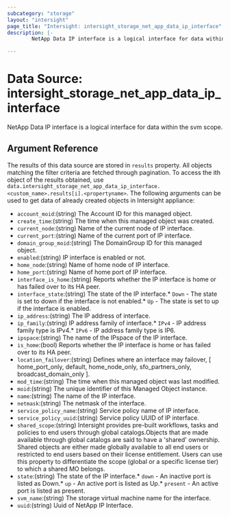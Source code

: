 ```yaml
---
subcategory: "storage"
layout: "intersight"
page_title: "Intersight: intersight_storage_net_app_data_ip_interface"
description: |-
        NetApp Data IP interface is a logical interface for data within the svm scope.

---
```


# Data Source: intersight_storage_net_app_data_ip_interface
NetApp Data IP interface is a logical interface for data within the svm scope.
## Argument Reference
The results of this data source are stored in `results` property.
All objects matching the filter criteria are fetched through pagination.
To access the ith object of the results obtained, use `data.intersight_storage_net_app_data_ip_interface.<custom_name>.results[i].<propertyname>`.
The following arguments can be used to get data of already created objects in Intersight appliance:
* `account_moid`:(string) The Account ID for this managed object. 
* `create_time`:(string) The time when this managed object was created. 
* `current_node`:(string) Name of the current node of IP interface. 
* `current_port`:(string) Name of the current port of IP interface. 
* `domain_group_moid`:(string) The DomainGroup ID for this managed object. 
* `enabled`:(string) IP interface is enabled or not. 
* `home_node`:(string) Name of home node of IP interface. 
* `home_port`:(string) Name of home port of IP interface. 
* `interface_is_home`:(string) Reports whether the IP interface is home or has failed over to its HA peer. 
* `interface_state`:(string) The state of the IP interface.* `Down` - The state is set to down if the interface is not enabled.* `Up` - The state is set to up if the interface is enabled. 
* `ip_address`:(string) The IP address of interface. 
* `ip_family`:(string) IP address family of interface.* `IPv4` - IP address family type is IPv4.* `IPv6` - IP address family type is IP6. 
* `ipspace`:(string) The name of the IPspace of the IP interface. 
* `is_home`:(bool) Reports whether the IP interface is home or has failed over to its HA peer. 
* `location_failover`:(string) Defines where an interface may failover, [ home_port_only, default, home_node_only, sfo_partners_only, broadcast_domain_only ]. 
* `mod_time`:(string) The time when this managed object was last modified. 
* `moid`:(string) The unique identifier of this Managed Object instance. 
* `name`:(string) The name of the IP interface. 
* `netmask`:(string) The netmask of the interface. 
* `service_policy_name`:(string) Service policy name of IP interface. 
* `service_policy_uuid`:(string) Service policy UUID of IP interface. 
* `shared_scope`:(string) Intersight provides pre-built workflows, tasks and policies to end users through global catalogs.Objects that are made available through global catalogs are said to have a 'shared' ownership. Shared objects are either made globally available to all end users or restricted to end users based on their license entitlement. Users can use this property to differentiate the scope (global or a specific license tier) to which a shared MO belongs. 
* `state`:(string) The state of the IP interface.* `down` - An inactive port is listed as Down.* `up` - An active port is listed as Up.* `present` - An active port is listed as present. 
* `svm_name`:(string) The storage virtual machine name for the interface. 
* `uuid`:(string) Uuid of NetApp IP Interface. 
 
